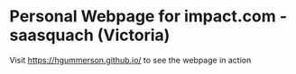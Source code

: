 # Personal Webpage for impact.com - saasquach (Victoria)

Visit https://hgummerson.github.io/ to see the webpage in action

